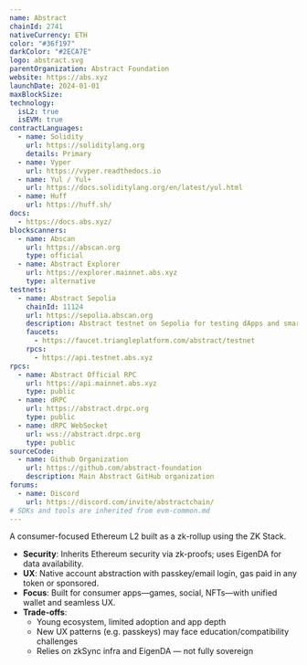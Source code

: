 ```yaml
---
name: Abstract
chainId: 2741
nativeCurrency: ETH
color: "#36f197"
darkColor: "#2ECA7E"
logo: abstract.svg
parentOrganization: Abstract Foundation
website: https://abs.xyz
launchDate: 2024-01-01
maxBlockSize: 
technology:
  isL2: true
  isEVM: true
contractLanguages:
  - name: Solidity
    url: https://soliditylang.org
    details: Primary
  - name: Vyper
    url: https://vyper.readthedocs.io
  - name: Yul / Yul+
    url: https://docs.soliditylang.org/en/latest/yul.html
  - name: Huff
    url: https://huff.sh/
docs:
  - https://docs.abs.xyz/
blockscanners:
  - name: Abscan
    url: https://abscan.org
    type: official
  - name: Abstract Explorer
    url: https://explorer.mainnet.abs.xyz
    type: alternative
testnets:
  - name: Abstract Sepolia
    chainId: 11124
    url: https://sepolia.abscan.org
    description: Abstract testnet on Sepolia for testing dApps and smart contracts.
    faucets:
      - https://faucet.triangleplatform.com/abstract/testnet
    rpcs:
      - https://api.testnet.abs.xyz
rpcs:
  - name: Abstract Official RPC
    url: https://api.mainnet.abs.xyz
    type: public
  - name: dRPC
    url: https://abstract.drpc.org
    type: public
  - name: dRPC WebSocket
    url: wss://abstract.drpc.org
    type: public
sourceCode:
  - name: Github Organization
    url: https://github.com/abstract-foundation
    description: Main Abstract GitHub organization
forums:
  - name: Discord
    url: https://discord.com/invite/abstractchain/
# SDKs and tools are inherited from evm-common.md
---
```


A consumer-focused Ethereum L2 built as a zk-rollup using the ZK Stack.

- **Security**: Inherits Ethereum security via zk-proofs; uses EigenDA for data availability.  
- **UX**: Native account abstraction with passkey/email login, gas paid in any token or sponsored.  
- **Focus**: Built for consumer apps—games, social, NFTs—with unified wallet and seamless UX.  
- **Trade-offs**:  
  - Young ecosystem, limited adoption and app depth  
  - New UX patterns (e.g. passkeys) may face education/compatibility challenges  
  - Relies on zkSync infra and EigenDA — not fully sovereign  
